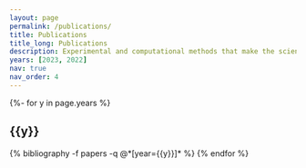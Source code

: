 ```yaml
---
layout: page
permalink: /publications/
title: Publications
title_long: Publications
description: Experimental and computational methods that make the science at the Center possible.
years: [2023, 2022]
nav: true
nav_order: 4
---
```

<!-- _pages/publications.md -->
<div class="publications">

{%- for y in page.years %}
  <h2 class="year">{{y}}</h2>
  {% bibliography -f papers -q @*[year={{y}}]* %}
{% endfor %}

</div>
